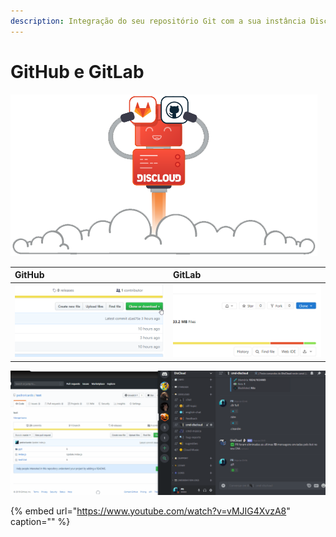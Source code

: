 ```yaml
---
description: Integração do seu repositório Git com a sua instância Discloud
---
```


# GitHub e GitLab

![](../../.gitbook/assets/github-vs-gitlabpost%20%281%29.png)

| GitHub | GitLab |
| :--- | :--- |
| ![](../../.gitbook/assets/github.gif) | ![](../../.gitbook/assets/gitlab.gif) |

![](../../.gitbook/assets/exemplo%20%283%29.gif)

{% embed url="https://www.youtube.com/watch?v=vMJIG4XvzA8" caption="" %}

